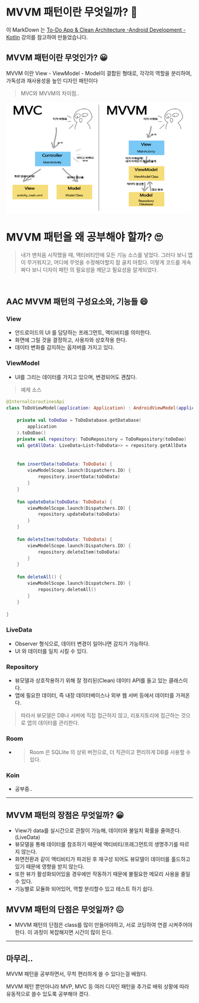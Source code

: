 # MVVM 패턴이란 무엇일까? 🤔

 
  이 MarkDown 는 [To-Do App & Clean Architecture -Android Development - Kotlin](https://www.udemy.com/course/to-do-app-clean-architecture-android-development-kotlin/#instructor-1) 강의를 참고하여 만들었습니다.




  ## MVVM 패턴이란 무엇인가? 😀
 MVVM 이란  View - ViewModel - Model이 결합된 형태로, 각각의 역할을 분리하여, 가독성과 재사용성을 높인 디자인 패턴이다  

 

> MVC와 MVVM의 차이점..
<img src="../Image/190316-mvc-mvvm.png" width="500dp" height="300dp">
<br>

# MVVM 패턴을 왜 공부해야 할까? 🙄

 > 내가 맨처음 시작했을 때, 액티비티안에 모든 기능 소스를 넣었다.
 그러다 보니 앱이 무거워지고, 어디에 무엇을 수정해야할지 참 골치 아팠다.
이렇게 코드를 게속 짜다 보니 디자이 패턴 의 필요성을 깨닫고 필요성을 알게되었다.

<br>

## AAC MVVM 패턴의 구성요소와, 기능들 😄


 
  ### View

- 안드로이드의 UI 를 담당하는 프래그먼트, 액티비티를 의미한다.
- 화면에 그릴 것을 결정하고, 사용자와 상호작용 한다.
-  데이터 변화를 감지하는 옵저버를 가지고 있다. 

###  ViewModel

-  UI를 그리는 데이터를 가지고 있으며, 변경되어도 괜찮다.

> 예제 소스


```kotlin
@InternalCoroutinesApi
class ToDoViewModel(application: Application) : AndroidViewModel(application) {

    private val toDoDao = ToDoDatabase.getDatabase(
        application
    ).toDoDao()
    private val repository: ToDoRepository = ToDoRepository(toDoDao)
    val getAllData: LiveData<List<ToDoData>> = repository.getAllData


    fun insertData(toDoData: ToDoData) {
        viewModelScope.launch(Dispatchers.IO) {
            repository.insertData(toDoData)
        }
    }

    fun updateData(toDoData: ToDoData) {
        viewModelScope.launch(Dispatchers.IO) {
            repository.updateData(toDoData)
        }
    }

    fun deleteItem(toDoData: ToDoData) {
        viewModelScope.launch(Dispatchers.IO) {
            repository.deleteItem(toDoData)
        }
    }

    fun deleteAll() {
        viewModelScope.launch(Dispatchers.IO) {
            repository.deleteAll()
        }
    }

}
```


### LiveData

- Observer 형식으로, 데이터 변경이 일어나면 감지가 가능하다.
- UI 와 데이터를 일치 시킬 수 있다.

### Repository 

- 뷰모델과 상호작용하기 위해 잘 정리된(Clean) 데이터 API를 들고 있는 클래스이다.
-  앱에 필요한 데이터, 즉 내장 데이터베이스나 외부 웹 서버 등에서 데이터를 가져온다.
  > 따라서 뷰모델은 DB나 서버에 직접 접근하지 않고, 리포지토리에 접근하는 것으로 앱의 데이터를 관리한다. 

###  Room 

- >Room 은 SQLlite 의 상위 버전으로, 더 직관이고 편리하게 DB를 사용할 수 있다. 

### Koin

- 공부중..

---
## MVVM 패턴의 장점은 무엇일까? 😀

-   View가 data를 실시간으로 관찰이 가능해, 데이터와 불일치 확률을 줄여준다. (LiveData)  
-   뷰모델을 통해 데이터를 참조하기 때문에 액티비티/프래그먼트의 생명주기를 따르지 않는다.
-  화면전환과 같이 액티비티가 파괴된 후 재구성 되어도 뷰모델이 데이터를 홀드하고 있기 때문에 영향을 받지 않는다. 
-  또한 뷰가 활성화되어있을 경우에만 작동하기 때문에 불필요한 메모리 사용을 줄일 수 있다.
-   기능별로 모듈화 되어있어, 역할 분리할수 있고 테스트 하기 쉽다.
  


## MVVM 패턴의 단점은 무엇일까? 😖

- MVVM 패턴의 단점은 class를 많이 만들어야하고, 서로 코딩하여 연결 시켜주어야 한다. 이 과정이 복잡해지면 시간이 많이 든다.

---
## 마무리..

MVVM 패턴을 공부하면서, 무척 편리하게 쓸 수 있다는걸 배웠다. 

MVVM 패턴 뿐만아니라 MVP, MVC 등 여러 디자인 패턴을 추가로 배워 상황에 따라 유동적으로 쓸수 있도록 공부해야 겠다.











